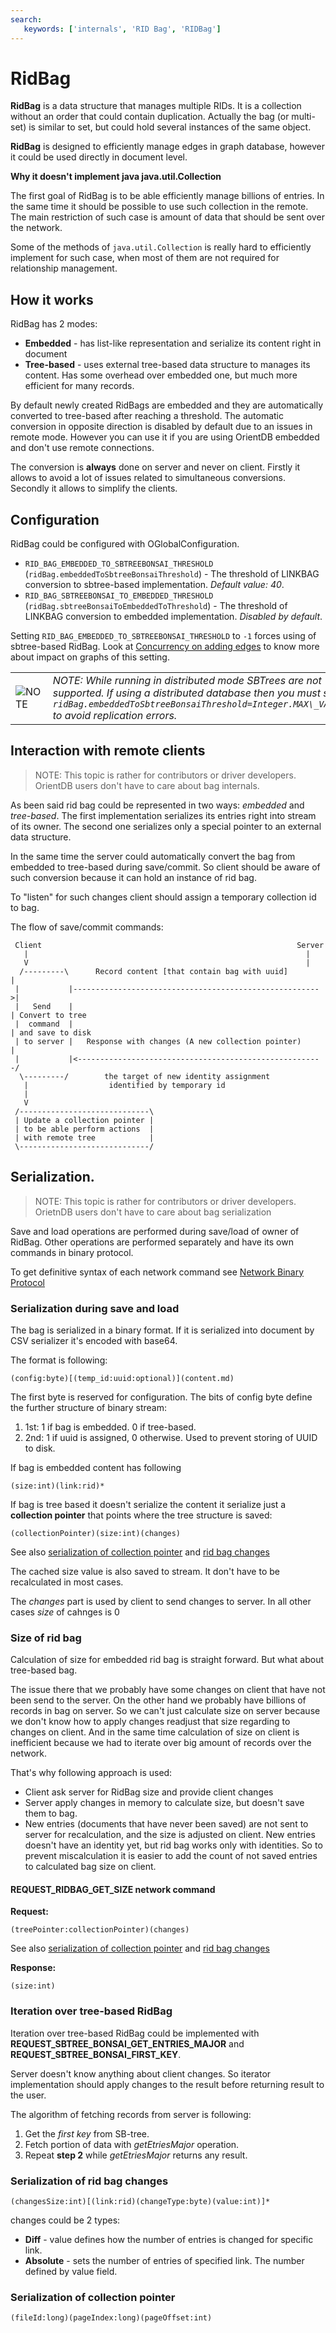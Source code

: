 ```yaml
---
search:
   keywords: ['internals', 'RID Bag', 'RIDBag']
---
```


# RidBag

**RidBag** is a data structure that manages multiple RIDs. It is a collection without an order that could contain duplication. Actually the bag (or multi-set) is similar to set, but could hold several instances of the same object.

**RidBag** is designed to efficiently manage edges in graph database, however it could be used directly in document level.

**Why it doesn't implement java java.util.Collection**

The first goal of RidBag is to be able efficiently manage billions of entries. In the same time it should be possible to use such collection in the remote. The main restriction of such case is amount of data that should be sent over the network.

Some of the methods of `java.util.Collection` is really hard to efficiently implement for such case, when most of them are not required for relationship management.

## How it works
RidBag has 2 modes:
+ **Embedded** - has list-like representation and serialize its content right in document
+ **Tree-based** - uses external tree-based data structure to manages its content. Has some overhead over embedded one, but much more efficient for many records.

By default newly created RidBags are embedded and they are automatically converted to tree-based after reaching a threshold.
The automatic conversion in opposite direction is disabled by default due to an issues in remote mode. However you can use it if you are using OrientDB embedded and don't use remote connections.

The conversion is **always** done on server and never on client. Firstly it allows to avoid a lot of issues related to simultaneous conversions. Secondly it allows to simplify the clients.

## Configuration

RidBag could be configured with OGlobalConfiguration.
+ `RID_BAG_EMBEDDED_TO_SBTREEBONSAI_THRESHOLD` (`ridBag.embeddedToSbtreeBonsaiThreshold`) - The threshold of LINKBAG conversion to sbtree-based implementation. _Default value: 40_.
+ `RID_BAG_SBTREEBONSAI_TO_EMBEDDED_THRESHOLD` (`ridBag.sbtreeBonsaiToEmbeddedToThreshold`) - The threshold of LINKBAG conversion to embedded implementation. _Disabled by default_.

Setting `RID_BAG_EMBEDDED_TO_SBTREEBONSAI_THRESHOLD` to `-1` forces using of sbtree-based RidBag. Look at [Concurrency on adding edges]( ../general/Concurrency.md#concurrency-when-adding-edges) to know more about impact on graphs of this setting.

|    |    |
|----|----|
| ![NOTE](../images/warning.png) | _NOTE: While running in distributed mode SBTrees are not supported. If using a distributed database then you must set `ridBag.embeddedToSbtreeBonsaiThreshold=Integer.MAX\_VALUE` to avoid replication errors._ |

## Interaction with remote clients

> NOTE: This topic is rather for contributors or driver developers. OrientDB users don't have to care about bag internals.

As been said rid bag could be represented in two ways: _embedded_ and _tree-based_. The first implementation serializes its entries right into stream of its owner. The second one serializes only a special pointer to an external data structure.

In the same time the server could automatically convert the bag from embedded to tree-based during save/commit. So client should be aware of such conversion because it can hold an instance of rid bag.

To "listen" for such changes client should assign a temporary collection id to bag.

The flow of save/commit commands:
```
 Client                                                         Server
   |                                                              |
   V                                                              |
  /---------\      Record content [that contain bag with uuid]        |
 |           |------------------------------------------------------->|
 |   Send    |                                                        | Convert to tree
 |  command  |                                                        | and save to disk
 | to server |   Response with changes (A new collection pointer)     |
 |           |<-------------------------------------------------------/
  \---------/        the target of new identity assignment
   |                  identified by temporary id
   |
   V
 /-----------------------------\
 | Update a collection pointer |
 | to be able perform actions  |
 | with remote tree            |
 \-----------------------------/
```


## Serialization.

> NOTE: This topic is rather for contributors or driver developers. OrietnDB users don't have to care about bag serialization

Save and load operations are performed during save/load of owner of RidBag. Other operations are performed separately and have its own commands in binary protocol.

To get definitive syntax of each network command see [Network Binary Protocol](Network-Binary-Protocol.md)

### Serialization during save and load

The bag is serialized in a binary format. If it is serialized into document by CSV serializer it's encoded with base64.

The format is following:
```
(config:byte)[(temp_id:uuid:optional)](content.md)
```
The first byte is reserved for configuration. The bits of config byte define the further structure of binary stream:
1. 1st: 1 if bag is embedded. 0 if tree-based.
2. 2nd: 1 if uuid is assigned, 0 otherwise. Used to prevent storing of UUID to disk.

If bag is embedded content has following
```
(size:int)(link:rid)*
```

If bag is tree based it doesn't serialize the content it serialize just a **collection pointer** that points where the tree structure is saved:
```
(collectionPointer)(size:int)(changes)
```
See also [serialization of collection pointer](#serialization-of-collection-pointer) and [rid bag changes](#serialization-of-rid-bag-changes)

The cached size value is also saved to stream. It don't have to be recalculated in most cases.

The _changes_ part is used by client to send changes to server. In all other cases _size_ of cahnges is 0

### Size of rid bag

Calculation of size for embedded rid bag is straight forward. But what about tree-based bag.

The issue there that we probably have some changes on client that have not been send to the server. On the other hand we probably have billions of records in bag on server. So we can't just calculate size on server because we don't know how to apply changes readjust that size regarding to changes on client. And in the same time calculation of size on client is inefficient because we had to iterate over big amount of records over the network.

That's why following approach is used:
- Client ask server for RidBag size and provide client changes
- Server apply changes in memory to calculate size, but doesn't save them to bag.
- New entries (documents that have never been saved) are not sent to server for recalculation, and the size is adjusted on client. New entries doesn't have an identity yet, but rid bag works only with identities. So to prevent miscalculation it is easier to add the count of not saved entries to calculated bag size on client.

#### REQUEST_RIDBAG_GET_SIZE network command

__Request:__
```
(treePointer:collectionPointer)(changes)
```
See also [serialization of collection pointer](#serialization-of-collection-pointer) and [rid bag changes](#serialization-of-rid-bag-changes)

__Response:__
```
(size:int)
```

### Iteration over tree-based RidBag

Iteration over tree-based RidBag could be implemented with **REQUEST_SBTREE_BONSAI_GET_ENTRIES_MAJOR** and **REQUEST_SBTREE_BONSAI_FIRST_KEY**.

Server doesn't know anything about client changes. So iterator implementation should apply changes to the result before returning result to the user.

The algorithm of fetching records from server is following:
1. Get the _first key_ from SB-tree.
2. Fetch portion of data with _getEtriesMajor_ operation.
3. Repeat __step 2__ while _getEtriesMajor_ returns any result.


### Serialization of rid bag changes

```
(changesSize:int)[(link:rid)(changeType:byte)(value:int)]*
```
changes could be 2 types:
- **Diff** - value defines how the number of entries is changed for specific link.
- **Absolute** - sets the number of entries of specified link. The number defined by value field.

### Serialization of collection pointer

```
(fileId:long)(pageIndex:long)(pageOffset:int)
```
